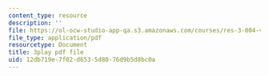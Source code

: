 ```yaml
---
content_type: resource
description: ''
file: https://ol-ocw-studio-app-qa.s3.amazonaws.com/courses/res-3-004-visualizing-materials-science-fall-2017/12db719e7f02d6535d8076d9b5d8bc0a_peJUDjHJGb4.pdf
file_type: application/pdf
resourcetype: Document
title: 3play pdf file
uid: 12db719e-7f02-d653-5d80-76d9b5d8bc0a
---
```

